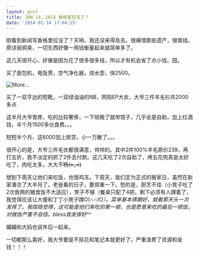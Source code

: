 ```yaml
---
layout: post
title: JAN 14，2014 香格里拉没了？
date: '2014-01-14 17:04:25'
---
```



刚看到新闻写香格里拉没了？天呐，我还没来得及去。很痛惜那些遗产，很值钱。原谅我铜臭，一切东西好像一用钱衡量起来就简单多了。

这几天很开心，好像是因为花了很多很多钱，所以才有机会省了点小钱。囧。

买了面包机，电饭煲，空气净化器，烧水壶，快2500。

![](http://abby.beta4better.me/wp-includes/js/tinymce/plugins/wordpress/img/trans.gif "More...")

买了一双亨达的短靴，一双绿油油的NB，网购EP大衣，大爷三件羊毛衫共2000多点

这半月大爷胃疼，吃的比较奢侈，一下班晚了就带馆子，几乎全是自助，加上红酒钱，半个月1500多伙食费。。。

短短半个月，这6000加上房贷，小一万散了。。。

很开心的是，大爷三件毛衣都很满意，帅帅的。其中2件100%羊毛原价239，再打五折，我不淡定的抓了2件去付款。这几天吃了2次自助了，烤五花肉真是太好吃了，肉吃太多，大大不畅~~~~(>_<)~~~~

想到下周天让他们来吃饭，也很鸡冻。下周天，我们定为正式的搬家日，虽然在新家凑合了大半月了。老爸看的日子，要郑重一下。愁的是，厨艺不佳（小凳子吃了2次我两的猪食饭不大适应），凳子不够（餐桌只配了4把，剩下必须有人蹲着了，我觉得应该让大傻和丁丁小凳子蹲O(∩_∩)O）。菜单基本琢磨好，就看那天头一次发挥了。我隐隐觉得，这可能是他们来吃的第一顿，也是愿意来吃的最后一顿饭，对做饭严重不自信。bless我发挥好^_^

媚媚和大妈也说年后一起来。

一切都那么美好，我大爷要是不抠花和笔记本就更好了。严重浪费了资源和金钱！！！


